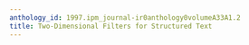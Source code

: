 ```yaml
---
anthology_id: 1997.ipm_journal-ir0anthology0volumeA33A1.2
title: Two-Dimensional Filters for Structured Text
---
```

